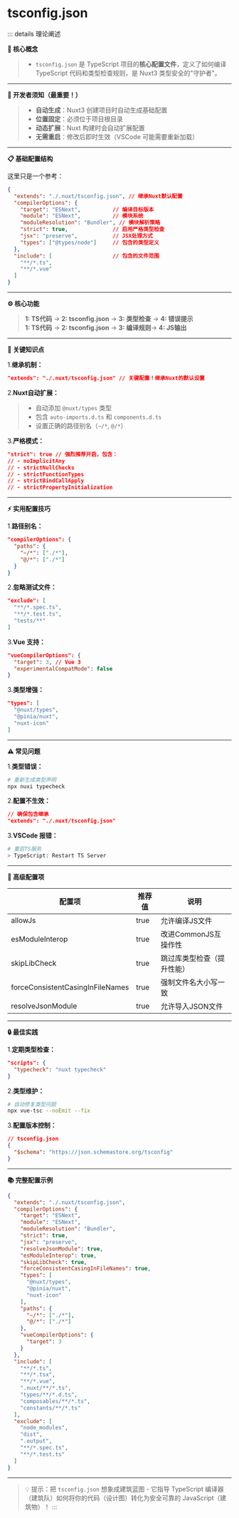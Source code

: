 # tsconfig.json
::: details 理论阐述

  **🧠 核心概念**

  > - `tsconfig.json` 是 TypeScript 项目的**核心配置文件**，定义了如何编译 TypeScript 代码和类型检查规则，是 Nuxt3 类型安全的"守护者"。
  ---
  **🚫 开发者须知（最重要！）**

  > - **自动生成**：Nuxt3 创建项目时自动生成基础配置
  > - **位置固定**：必须位于项目根目录
  > - **动态扩展**：Nuxt 构建时会自动扩展配置
  > - **无需重启**：修改后即时生效（VSCode 可能需要重新加载）
  ---
  **📋 基础配置结构**

  这里只是一个参考：
  ``` json
  {
    "extends": "./.nuxt/tsconfig.json", // 继承Nuxt默认配置
    "compilerOptions": {
      "target": "ESNext",          // 编译目标版本
      "module": "ESNext",          // 模块系统
      "moduleResolution": "Bundler", // 模块解析策略
      "strict": true,              // 启用严格类型检查
      "jsx": "preserve",           // JSX处理方式
      "types": ["@types/node"]     // 包含的类型定义
    },
    "include": [                   // 包含的文件范围
      "**/*.ts",
      "**/*.vue"
    ]
  }
  ```
  ---
  **⚙️ 核心功能**
  
  > **1: TS代码** -> **2: tsconfig.json** -> **3: 类型检查** -> **4: 错误提示**  
  > **1: TS代码** -> **2: tsconfig.json** -> **3: 编译规则**-> **4: JS输出**
  ---
  **🌟 关键知识点**

  1.**继承机制：**
  ``` json
  "extends": "./.nuxt/tsconfig.json" // 关键配置！继承Nuxt的默认设置
  ```

  2.**Nuxt自动扩展：**
  
  > - 自动添加 `@nuxt/types` 类型
  > - 包含 `auto-imports.d.ts` 和 `components.d.ts`
  > - 设置正确的路径别名（`~/*`, `@/*`）

  3.**严格模式：**
  ```json
  "strict": true // 强烈推荐开启，包含：
  // - noImplicitAny
  // - strictNullChecks
  // - strictFunctionTypes
  // - strictBindCallApply
  // - strictPropertyInitialization
  ```
  ---
  **⚡️ 实用配置技巧**

  1.**路径别名：**
  ```json
  "compilerOptions": {
    "paths": {
      "~/*": ["./*"],
      "@/*": ["./*"]
    }
  }
  ```

  2.**忽略测试文件：**
  ```json
  "exclude": [
    "**/*.spec.ts",
    "**/*.test.ts",
    "tests/**"
  ]
  ```

  3.**Vue 支持：**
  ```json
  "vueCompilerOptions": {
    "target": 3, // Vue 3
    "experimentalCompatMode": false
  }
  ```

  3.**类型增强：**
  ```json
  "types": [
    "@nuxt/types",
    "@pinia/nuxt",
    "nuxt-icon"
  ]
  ```
  ---
  **⚠️ 常见问题**

  1.**类型错误：**
  ```bash
  # 重新生成类型声明
  npx nuxi typecheck
  ```

  2.**配置不生效：**
  ```json
  // 确保包含继承
  "extends": "./.nuxt/tsconfig.json"
  ```

  3.**VSCode 报错：**
  ```bash
  # 重启TS服务
  > TypeScript: Restart TS Server
  ```
  ---
  **🔧 高级配置项**

  |  **配置项**  |  **推荐值**  |  **说明**  |
  |  ---  |  ---  |  ---  |
  |  allowJs  |  true  |  允许编译JS文件  |
  |  esModuleInterop  |  true  |  改进CommonJS互操作性  |
  |  skipLibCheck  |  true  |  跳过库类型检查（提升性能）  |
  |  forceConsistentCasingInFileNames  |  true  |  强制文件名大小写一致  |
  |  resolveJsonModule  |  true  |  允许导入JSON文件  |
  ---
  **🔒 最佳实践**

  1.**定期类型检查：**
  ```json
  "scripts": {
    "typecheck": "nuxt typecheck"
  }
  ```

  2.**类型维护：**
  ```bash
  # 自动修复类型问题
  npx vue-tsc --noEmit --fix
  ```

  3.**配置版本控制：**
  ```json
  // tsconfig.json
  {
    "$schema": "https://json.schemastore.org/tsconfig"
  }
  ```

  ---
  **📚 完整配置示例**
  ```json
  {
    "extends": "./.nuxt/tsconfig.json",
    "compilerOptions": {
      "target": "ESNext",
      "module": "ESNext",
      "moduleResolution": "Bundler",
      "strict": true,
      "jsx": "preserve",
      "resolveJsonModule": true,
      "esModuleInterop": true,
      "skipLibCheck": true,
      "forceConsistentCasingInFileNames": true,
      "types": [
        "@nuxt/types",
        "@pinia/nuxt",
        "nuxt-icon"
      ],
      "paths": {
        "~/*": ["./*"],
        "@/*": ["./*"]
      },
      "vueCompilerOptions": {
        "target": 3
      }
    },
    "include": [
      "**/*.ts",
      "**/*.tsx",
      "**/*.vue",
      ".nuxt/**/*.ts",
      "types/**/*.d.ts",
      "composables/**/*.ts",
      "constants/**/*.ts"
    ],
    "exclude": [
      "node_modules",
      "dist",
      ".output",
      "**/*.spec.ts",
      "**/*.test.ts"
    ]
  }
  ```
  ---
  > 💡 提示：把 `tsconfig.json` 想象成建筑蓝图 - 它指导 TypeScript 编译器（建筑队）如何将你的代码（设计图）转化为安全可靠的 JavaScript（建筑物）！
:::
  